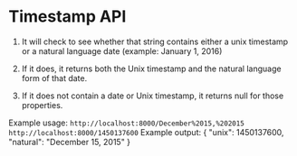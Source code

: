 # Timestamp API

1) It will check to see whether that string contains either a unix timestamp or a natural language date (example: January 1, 2016)

2) If it does, it returns both the Unix timestamp and the natural language form of that date.

3) If it does not contain a date or Unix timestamp, it returns null for those properties.

Example usage:
`http://localhost:8000/December%2015,%202015`
`http://localhost:8000/1450137600`
Example output:
{ "unix": 1450137600, "natural": "December 15, 2015" }

